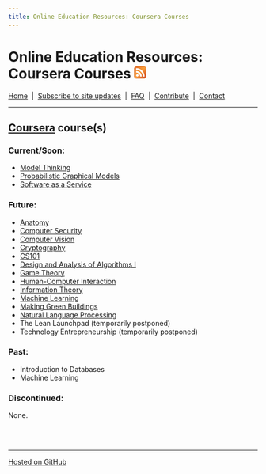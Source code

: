 ```yaml
---
title: Online Education Resources: Coursera Courses
---
```


# Online Education Resources: Coursera Courses <a href=""><img src="https://github.com/amberj/online-edu-resources/raw/gh-pages/feed-icon.png" alt="RSS Feed" /></a>
[Home](http://amberj.github.com/online-edu-resources/ "Online Educational Resources: Home") &nbsp;|&nbsp; [Subscribe to site updates](http://amberj.github.com/online-edu-resources/subscribe.html "Online Educational Resources: Subscribe to site updates") &nbsp;|&nbsp; [FAQ](http://amberj.github.com/online-edu-resources/faq.html "Online Educational Resources: FAQ") &nbsp;|&nbsp; [Contribute](http://amberj.github.com/online-edu-resources/contribute.html "Online Educational Reqources: Contribute") &nbsp;|&nbsp; [Contact](http://amberj.github.com/online-edu-resources/contact.html "Online Educational Resources: Contact")<br />

<hr />

## [Coursera](http://www.coursera.org/ "Coursera") course(s)
### Current/Soon:
* [Model Thinking](http://amberj.github.com/online-edu-resources/coursera/modelthinker)
* [Probabilistic Graphical Models](http://amberj.github.com/online-edu-resources/coursera/pgm)
* [Software as a Service](http://amberj.github.com/online-edu-resources/coursera/saas)

### Future:
* [Anatomy](http://amberj.github.com/online-edu-resources/coursera/anatomy)
* [Computer Security](http://amberj.github.com/online-edu-resources/coursera/security)
* [Computer Vision](http://amberj.github.com/online-edu-resources/coursera/vision)
* [Cryptography](http://amberj.github.com/online-edu-resources/coursera/crypto)
* [CS101](http://amberj.github.com/online-edu-resources/coursera/cs101)
* [Design and Analysis of Algorithms I](http://amberj.github.com/online-edu-resources/coursera/algo)
* [Game Theory](http://amberj.github.com/online-edu-resources/coursera/game-theory)
* [Human-Computer Interaction](http://amberj.github.com/online-edu-resources/coursera/hci)
* [Information Theory](http://amberj.github.com/online-edu-resources/coursera/infotheory)
* [Machine Learning](http://amberj.github.com/online-edu-resources/coursera/ml)
* [Making Green Buildings](http://amberj.github.com/online-edu-resources/coursera/greenbuilding)
* [Natural Language Processing](http://amberj.github.com/online-edu-resources/coursera/nlp)
* The Lean Launchpad (temporarily postponed)
* Technology Entrepreneurship (temporarily postponed)

### Past:
* Introduction to Databases
* Machine Learning

### Discontinued:
None.

<br /><br />
<hr />

[Hosted on GitHub](https://github.com/amberj/online-edu-resources "online-edu-resources on GitHub")
